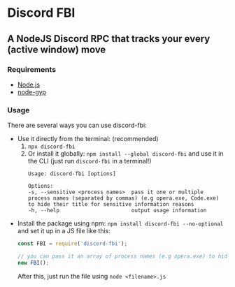 # Discord FBI
## A NodeJS Discord RPC that tracks your every (active window) move

### Requirements
- [Node.js](https://nodejs.org/en/)
- [node-gyp](https://github.com/nodejs/node-gyp)

### Usage
There are several ways you can use discord-fbi:
- Use it directly from the terminal: (recommended)
    1. `npx discord-fbi`
    1. Or install it globally: `npm install --global discord-fbi` and use it in the CLI (just run `discord-fbi` in a terminal!)
        ```
        Usage: discord-fbi [options]

        Options:
        -s, --sensitive <process names>  pass it one or multiple process names (separated by commas) (e.g opera.exe, Code.exe) to hide their title for sensitive information reasons
        -h, --help                       output usage information
        ```
- Install the package using npm: `npm install discord-fbi --no-optional` and set it up in a JS file like this:
    ```js
    const FBI = require('discord-fbi');

    // you can pass it an array of process names (e.g opera.exe) to hide their title for sensitive information reasons (e.g. your IP can appear in the title of the process)
    new FBI();
    ```
    After this, just run the file using `node <filename>.js`